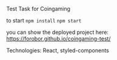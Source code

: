 Test Task for Coingaming

to start 
`npm install`
`npm start`

you can show the deployed project here: https://forobor.github.io/coingaming-test/

Technologies: React, styled-components
